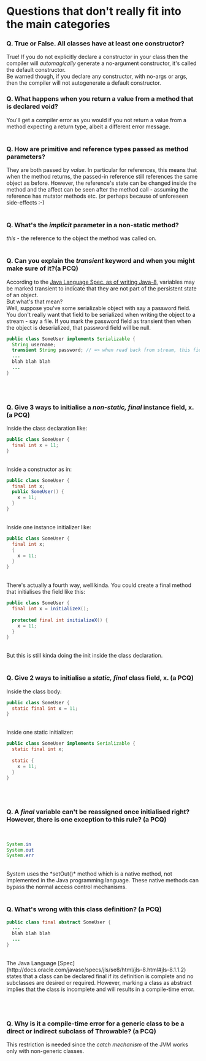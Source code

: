 # Questions that don't really fit into the main categories

### Q. True or False. All classes have at least one constructor?<br>
True! If you do not explicitly declare a constructor in your class then the compiler will *automagically* generate a no-argument constructor, it's called the default constructor.<br>Be warned though, if you declare any constructor, with no-args or args, then the compiler will not autogenerate a default constructor.<br>

### Q. What happens when you return a value from a method that is declared void?<br>
You'll get a compiler error as you would if you not return a value from a method expecting a return type, albeit a different error message.<br><br>


### Q. How are primitive and reference types passed as method parameters?<br>
They are both passed by *value*. In particular for references, this means that when the method returns, the passed-in reference still references the same object as before. However, the reference's state can be changed inside the method and the affect can be seen after the method call - assuming the reference has mutator methods etc. (or perhaps because of unforeseen side-effects :-)<br><br>


### Q. What's the *implicit* parameter in a non-static method?<br>
*this* - the reference to the object the method was called on.<br><br>

### Q. Can you explain the *transient* keyword and when you might make sure of it?(a PCQ)<br>
According to the [Java Language Spec. as of writing Java-8](http://docs.oracle.com/javase/specs/jls/se8/html/jls-8.html#jls-8.3.1.3), variables may be marked transient to indicate that they are not part of the persistent state of an object.<br>But what's that mean?<br>Well, suppose you've some serializable object with say a password field. You don't really want that field to be serialized when writing the object to a stream - say a file. If you mark the password field as transient then when the object is deserialized, that password field will be null.<br>
```java
public class SomeUser implements Serializable {
  String username;
  transient String password; // => when read back from stream, this field will be null
  ...
  blah blah blah
  ...
}
```
<br><br>

### Q. Give 3 ways to initialise a *non-static, final* instance field, x. (a PCQ)<br>
Inside the class declaration like:<br>

```java
public class SomeUser {
  final int x = 11;  
}
```
<br>
Inside a constructor as in:<br>

```java
public class SomeUser {
  final int x;  
  public SomeUser() {
    x = 11;
  }
}
```
<br>
Inside one instance initializer like:<br>

```java
public class SomeUser {
  final int x;
  {
    x = 11;
  }
}
```
<br>
There's actually a fourth way, well kinda. You could create a final method that initialises the field like this:<br>

```java
public class SomeUser {
  final int x = initializeX();
  
  protected final int initializeX() {
    x = 11;
  }
}
```

<br>But this is still kinda doing the init inside the class declaration.<br><br>

### Q. Give 2 ways to initialise a *static, final* class field, x. (a PCQ)<br>
Inside the class body:<br>

```java
public class SomeUser {
  static final int x = 11;  
}
```
<br>
Inside one static initializer:<br>

```java
public class SomeUser implements Serializable {
  static final int x;
  
  static {
    x = 11;
  }
}
```
<br><br>

### Q. A *final* variable can't be reassigned once initialised right? However, there is one exception to this rule? (a PCQ)
<br>

```java
System.in
System.out
System.err
```
<br>
System uses the *setOut()* method which is a native method, not implemented in the Java programming language. These native methods can bypass the normal access control mechanisms.
<br><br>

### Q. What's wrong with this class definition? (a PCQ)<br>

```java
public class final abstract SomeUser {
  ...
  blah blah blah
  ...
}
```

<br>
The Java Language [Spec](http://docs.oracle.com/javase/specs/jls/se8/html/jls-8.html#jls-8.1.1.2) states that a class can be declared final if its definition is complete and no subclasses are desired or required. However, marking a class as abstract implies that the class is incomplete and will results in a compile-time error. 

<br><br>

### Q. Why is it a compile-time error for a generic class to be a direct or indirect subclass of Throwable? (a PCQ)
This restriction is needed since the *catch mechanism* of the JVM works only with non-generic classes.

<br><br>





